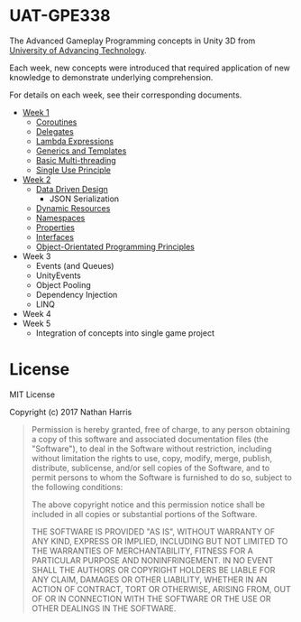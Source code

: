 # UAT-GPE338
The Advanced Gameplay Programming concepts in Unity 3D from [University of Advancing Technology](http://www.uat.edu/).

Each week, new concepts were introduced that required application of new knowledge to demonstrate underlying comprehension.

For details on each week, see their corresponding documents.

* [Week 1](./Docs/Week1.md)
    * [Coroutines](./Docs/Week1.md#coroutines)
    * [Delegates](./Docs/Week1.md#delegates)
    * [Lambda Expressions](./Docs/Week1.md#lambda-expressions)
    * [Generics and Templates](./Docs/Week1.md#generics-and-templates)
    * [Basic Multi-threading](./Docs/Week1.md#basic-multi-threading)
    * [Single Use Principle](./Docs/Week1.md#single-use-principle)
* [Week 2](./Docs/Week2.md)
    * [Data Driven Design](./Docs/Week2.md#data-driven-design)
        * JSON Serialization
    * [Dynamic Resources](./Docs/Week2.md#dynamic-resources)
    * [Namespaces](./Docs/Week2.md#namespaces)
    * [Properties](./Docs/Week2.md#properties)
    * [Interfaces](./Docs/Week2.md#interfaces)
    * [Object-Orientated Programming Principles](./Docs/Week2.md#oop-principles)
* Week 3
    * Events (and Queues)
    * UnityEvents
    * Object Pooling
    * Dependency Injection
    * LINQ
* Week 4
* Week 5
    * Integration of concepts into single game project

# License
MIT License

Copyright (c) 2017 Nathan Harris

> Permission is hereby granted, free of charge, to any person obtaining a copy
of this software and associated documentation files (the "Software"), to deal
in the Software without restriction, including without limitation the rights
to use, copy, modify, merge, publish, distribute, sublicense, and/or sell
copies of the Software, and to permit persons to whom the Software is
furnished to do so, subject to the following conditions:
>
> The above copyright notice and this permission notice shall be included in all
copies or substantial portions of the Software.
>
> THE SOFTWARE IS PROVIDED "AS IS", WITHOUT WARRANTY OF ANY KIND, EXPRESS OR
IMPLIED, INCLUDING BUT NOT LIMITED TO THE WARRANTIES OF MERCHANTABILITY,
FITNESS FOR A PARTICULAR PURPOSE AND NONINFRINGEMENT. IN NO EVENT SHALL THE
AUTHORS OR COPYRIGHT HOLDERS BE LIABLE FOR ANY CLAIM, DAMAGES OR OTHER
LIABILITY, WHETHER IN AN ACTION OF CONTRACT, TORT OR OTHERWISE, ARISING FROM,
OUT OF OR IN CONNECTION WITH THE SOFTWARE OR THE USE OR OTHER DEALINGS IN THE
SOFTWARE.

